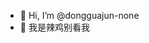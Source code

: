 - 👋 Hi, I’m @dongguajun-none
- 👀 我是辣鸡别看我

<!---
dongguajun-none/dongguajun-none is a ✨ special ✨ repository because its `README.md` (this file) appears on your GitHub profile.
You can click the Preview link to take a look at your changes.
--->
